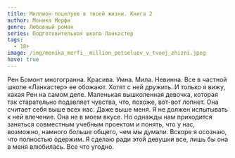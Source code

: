 ```yaml
---
title: Миллион поцелуев в твоей жизни. Книга 2
author: Моника Мерфи
genre: Любовный роман
series: Подготовительная школа Ланкастер
tags:
  - 18+
image: /img/monika_merfi__million_potseluev_v_tvoej_zhizni.jpeg
have: true
---
```

Рен Бомонт многогранна. Красива. Умна. Мила. Невинна. Все в частной школе «Ланкастер» ее обожают. Хотят с ней дружить. И только я вижу, какая Рен на самом деле. Маленькая вышколенная девочка, которая так старательно подавляет чувства, что, похоже, вот-вот лопнет. Она считает себя выше всех нас. Даже выше меня. Я не должен испытывать к ней влечение. Она не в моем вкусе. Но однажды нам приходится заняться совместным учебным проектом и понять, что у нас, возможно, намного больше общего, чем мы думали. Вскоре я осознаю, что полностью одержим. Я сделаю ради этой девушки все, лишь бы она в меня влюбилась. Все что угодно.